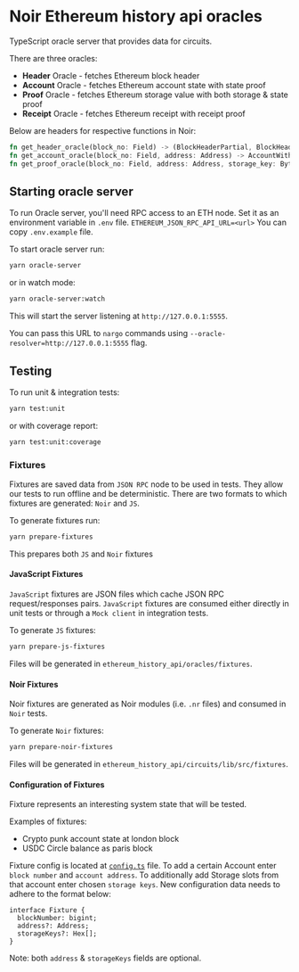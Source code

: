# Noir Ethereum history api oracles

TypeScript oracle server that provides data for circuits.

There are three oracles:

- **Header** Oracle - fetches Ethereum block header
- **Account** Oracle - fetches Ethereum account state with state proof
- **Proof** Oracle - fetches Ethereum storage value with both storage & state proof
- **Receipt** Oracle - fetches Ethereum receipt with receipt proof

Below are headers for respective functions in Noir:

```rust
fn get_header_oracle(block_no: Field) -> (BlockHeaderPartial, BlockHeaderRlp);
fn get_account_oracle(block_no: Field, address: Address) -> AccountWithStateProof;
fn get_proof_oracle(block_no: Field, address: Address, storage_key: Bytes32) -> StateAndStorageProof;
```

## Starting oracle server

To run Oracle server, you'll need RPC access to an ETH node.
Set it as an environment variable in `.env` file.
`ETHEREUM_JSON_RPC_API_URL=<url>`
You can copy `.env.example` file.

To start oracle server run:

```sh
yarn oracle-server
```

or in watch mode:

```sh
yarn oracle-server:watch
```

This will start the server listening at `http://127.0.0.1:5555`.

You can pass this URL to `nargo` commands using `--oracle-resolver=http://127.0.0.1:5555` flag.

## Testing

To run unit & integration tests:

```sh
yarn test:unit
```

or with coverage report:

```sh
yarn test:unit:coverage
```

### Fixtures

Fixtures are saved data from `JSON RPC` node to be used in tests. They allow our tests to run offline and be deterministic. There are two formats to which fixtures are generated: `Noir` and `JS`.

To generate fixtures run:

```sh
yarn prepare-fixtures
```

This prepares both `JS` and `Noir` fixtures

#### JavaScript Fixtures

`JavaScript` fixtures are JSON files which cache JSON RPC request/responses pairs.
`JavaScript` fixtures are consumed either directly in unit tests or through a `Mock client` in integration tests.

To generate `JS` fixtures:

```sh
yarn prepare-js-fixtures
```

Files will be generated in `ethereum_history_api/oracles/fixtures`.

#### Noir Fixtures

Noir fixtures are generated as Noir modules (i.e. `.nr` files) and consumed in `Noir` tests.

To generate `Noir` fixtures:

```sh
yarn prepare-noir-fixtures
```

Files will be generated in `ethereum_history_api/circuits/lib/src/fixtures`.

#### Configuration of Fixtures

Fixture represents an interesting system state that will be tested.

Examples of fixtures:

- Crypto punk account state at london block
- USDC Circle balance as paris block

Fixture config is located at [`config.ts`](src/fixtures/config.ts) file. To add a certain Account enter `block number` and `account address`. To additionally add Storage slots from that account enter chosen `storage keys`. New configuration data needs to adhere to the format below:

```
interface Fixture {
  blockNumber: bigint;
  address?: Address;
  storageKeys?: Hex[];
}
```

Note: both `address` & `storageKeys` fields are optional.
